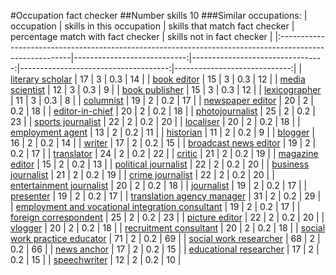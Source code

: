 #Occupation fact checker
##Number skills 10
###Similar occupations:
| occupation                                                                                              |   skills in this occupation |   skills that match fact checker |   percentage match with fact checker |   skills not in fact checker |
|:--------------------------------------------------------------------------------------------------------|----------------------------:|---------------------------------:|-------------------------------------:|-----------------------------:|
| [literary scholar](literary_scholar.md)                                                                 |                          17 |                                3 |                                  0.3 |                           14 |
| [book editor](book_editor.md)                                                                           |                          15 |                                3 |                                  0.3 |                           12 |
| [media scientist](media_scientist.md)                                                                   |                          12 |                                3 |                                  0.3 |                            9 |
| [book publisher](book_publisher.md)                                                                     |                          15 |                                3 |                                  0.3 |                           12 |
| [lexicographer](lexicographer.md)                                                                       |                          11 |                                3 |                                  0.3 |                            8 |
| [columnist](columnist.md)                                                                               |                          19 |                                2 |                                  0.2 |                           17 |
| [newspaper editor](newspaper_editor.md)                                                                 |                          20 |                                2 |                                  0.2 |                           18 |
| [editor-in-chief](editor-in-chief.md)                                                                   |                          20 |                                2 |                                  0.2 |                           18 |
| [photojournalist](photojournalist.md)                                                                   |                          25 |                                2 |                                  0.2 |                           23 |
| [sports journalist](sports_journalist.md)                                                               |                          22 |                                2 |                                  0.2 |                           20 |
| [localiser](localiser.md)                                                                               |                          20 |                                2 |                                  0.2 |                           18 |
| [employment agent](employment_agent.md)                                                                 |                          13 |                                2 |                                  0.2 |                           11 |
| [historian](historian.md)                                                                               |                          11 |                                2 |                                  0.2 |                            9 |
| [blogger](blogger.md)                                                                                   |                          16 |                                2 |                                  0.2 |                           14 |
| [writer](writer.md)                                                                                     |                          17 |                                2 |                                  0.2 |                           15 |
| [broadcast news editor](broadcast_news_editor.md)                                                       |                          19 |                                2 |                                  0.2 |                           17 |
| [translator](translator.md)                                                                             |                          24 |                                2 |                                  0.2 |                           22 |
| [critic](critic.md)                                                                                     |                          21 |                                2 |                                  0.2 |                           19 |
| [magazine editor](magazine_editor.md)                                                                   |                          15 |                                2 |                                  0.2 |                           13 |
| [political journalist](political_journalist.md)                                                         |                          22 |                                2 |                                  0.2 |                           20 |
| [business journalist](business_journalist.md)                                                           |                          21 |                                2 |                                  0.2 |                           19 |
| [crime journalist](crime_journalist.md)                                                                 |                          22 |                                2 |                                  0.2 |                           20 |
| [entertainment journalist](entertainment_journalist.md)                                                 |                          20 |                                2 |                                  0.2 |                           18 |
| [journalist](journalist.md)                                                                             |                          19 |                                2 |                                  0.2 |                           17 |
| [presenter](presenter.md)                                                                               |                          19 |                                2 |                                  0.2 |                           17 |
| [translation agency manager](translation_agency_manager.md)                                             |                          31 |                                2 |                                  0.2 |                           29 |
| [employment and vocational integration consultant](employment_and_vocational_integration_consultant.md) |                          19 |                                2 |                                  0.2 |                           17 |
| [foreign correspondent](foreign_correspondent.md)                                                       |                          25 |                                2 |                                  0.2 |                           23 |
| [picture editor](picture_editor.md)                                                                     |                          22 |                                2 |                                  0.2 |                           20 |
| [vlogger](vlogger.md)                                                                                   |                          20 |                                2 |                                  0.2 |                           18 |
| [recruitment consultant](recruitment_consultant.md)                                                     |                          20 |                                2 |                                  0.2 |                           18 |
| [social work practice educator](social_work_practice_educator.md)                                       |                          71 |                                2 |                                  0.2 |                           69 |
| [social work researcher](social_work_researcher.md)                                                     |                          68 |                                2 |                                  0.2 |                           66 |
| [news anchor](news_anchor.md)                                                                           |                          17 |                                2 |                                  0.2 |                           15 |
| [educational researcher](educational_researcher.md)                                                     |                          17 |                                2 |                                  0.2 |                           15 |
| [speechwriter](speechwriter.md)                                                                         |                          12 |                                2 |                                  0.2 |                           10 |
